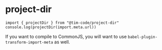 # project-dir

```
import { projectDir } from "@tim-code/project-dir"
console.log(projectDir(import.meta.url))
```

If you want to compile to CommonJS, you will want to use `babel-plugin-transform-import-meta` as well.

